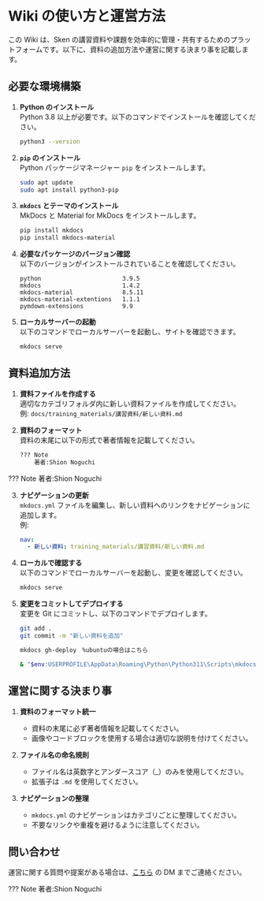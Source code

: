 # Wiki の使い方と運営方法

この Wiki は、Sken の講習資料や課題を効率的に管理・共有するためのプラットフォームです。以下に、資料の追加方法や運営に関する決まり事を記載します。

## 必要な環境構築

1. **Python のインストール**  
   Python 3.8 以上が必要です。以下のコマンドでインストールを確認してください。
   ```bash
   python3 --version
   ```

2. **`pip` のインストール**  
   Python パッケージマネージャー `pip` をインストールします。
   ```bash
   sudo apt update
   sudo apt install python3-pip
   ```

3. **`mkdocs` とテーマのインストール**  
   MkDocs と Material for MkDocs をインストールします。
   ```bash
   pip install mkdocs
   pip install mkdocs-material
   ```

4. **必要なパッケージのバージョン確認**  
   以下のバージョンがインストールされていることを確認してください。
   ```
   python                       3.9.5
   mkdocs                       1.4.2
   mkdocs-material              8.5.11
   mkdocs-material-extentions   1.1.1
   pymdown-extensions           9.9
   ```

5. **ローカルサーバーの起動**  
   以下のコマンドでローカルサーバーを起動し、サイトを確認できます。
   ```bash
   mkdocs serve
   ```

## 資料追加方法

1. **資料ファイルを作成する**  
   適切なカテゴリフォルダ内に新しい資料ファイルを作成してください。  
   例: `docs/training_materials/講習資料/新しい資料.md`

2. **資料のフォーマット**  
   資料の末尾に以下の形式で著者情報を記載してください。
   ```markdown
   ??? Note
       著者:Shion Noguchi
   ```
??? Note
    著者:Shion Noguchi

3. **ナビゲーションの更新**  
   `mkdocs.yml` ファイルを編集し、新しい資料へのリンクをナビゲーションに追加します。  
   例:
   ```yaml
   nav:
     - 新しい資料: training_materials/講習資料/新しい資料.md
   ```

4. **ローカルで確認する**  
   以下のコマンドでローカルサーバーを起動し、変更を確認してください。
   ```bash
   mkdocs serve
   ```

5. **変更をコミットしてデプロイする**  
   変更を Git にコミットし、以下のコマンドでデプロイします。
   ```bash
   git add .
   git commit -m "新しい資料を追加"

   mkdocs gh-deploy　%ubuntuの場合はこちら

   & "$env:USERPROFILE\AppData\Roaming\Python\Python311\Scripts\mkdocs.exe" gh-deploy　%winの場合はこちら
   ```

## 運営に関する決まり事

1. **資料のフォーマット統一**  
   - 資料の末尾に必ず著者情報を記載してください。
   - 画像やコードブロックを使用する場合は適切な説明を付けてください。

2. **ファイル名の命名規則**  
   - ファイル名は英数字とアンダースコア（_）のみを使用してください。
   - 拡張子は `.md` を使用してください。

3. **ナビゲーションの整理**  
   - `mkdocs.yml` のナビゲーションはカテゴリごとに整理してください。
   - 不要なリンクや重複を避けるように注意してください。


## 問い合わせ

運営に関する質問や提案がある場合は、[こちら](https://x.com/Flying___eagle) の DM までご連絡ください。

??? Note
    著者:Shion Noguchi